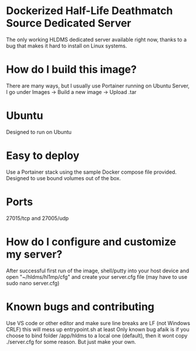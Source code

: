 # Dockerized Half-Life Deathmatch Source Dedicated Server
The only working HLDMS dedicated server available right now, thanks to a bug that makes it hard to install on Linux systems.

# How do I build this image?
There are many ways, but I usually use Portainer running on Ubuntu Server, I go under Images -> Build a new image -> Upload .tar

# Ubuntu
Designed to run on Ubuntu

# Easy to deploy
Use a Portainer stack using the sample Docker compose file provided. Designed to use bound volumes out of the box.

# Ports
27015/tcp and 27005/udp

# How do I configure and customize my server?
After successful first run of the image, shell/putty into your host device and open "~/hldms/hl1mp/cfg" and create your server.cfg file (may have to use sudo nano server.cfg)

# Known bugs and contributing
Use VS code or other editor and make sure line breaks are LF (not Windows CRLF) this will mess up entrypoint.sh at least
Only known bug afaik is if you choose to bind folder /app/hldms to a local one (default), then it wont copy ./server.cfg for some reason. But just make your own.